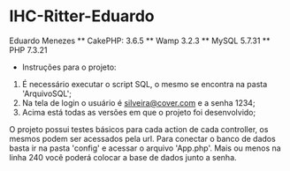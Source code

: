 
# IHC-Ritter-Eduardo
Eduardo Menezes
** CakePHP: 3.6.5 ** Wamp 3.2.3 ** MySQL 5.7.31 ** PHP 7.3.21
* Instruções para o projeto:
1. É necessário executar o script SQL, o mesmo se encontra na pasta 'ArquivoSQL';
2. Na tela de login o usuário é silveira@cover.com e a senha 1234;
3. Acima está todas as versões em que o projeto foi desenvolvido;

O projeto possui testes básicos para cada action de cada controller, os mesmos podem ser acessados pela url.
Para conectar o banco de dados basta ir na pasta 'config' e acessar o arquivo 'App.php'. Mais ou menos na linha 240 você poderá colocar a base de dados junto a senha.
